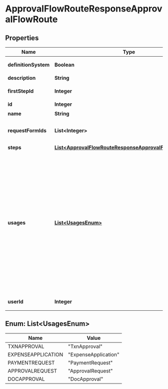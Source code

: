 

# ApprovalFlowRouteResponseApprovalFlowRoute


## Properties

Name | Type | Description | Notes
------------ | ------------- | ------------- | -------------
**definitionSystem** | **Boolean** | システム作成の申請経路かどうか |  [optional]
**description** | **String** | 申請経路の説明 |  [optional]
**firstStepId** | **Integer** | 最初の承認ステップのID |  [optional]
**id** | **Integer** | 申請経路ID | 
**name** | **String** | 申請経路名 |  [optional]
**requestFormIds** | **List&lt;Integer&gt;** | 申請経路で利用できる申請フォームID配列 | 
**steps** | [**List&lt;ApprovalFlowRouteResponseApprovalFlowRouteSteps&gt;**](ApprovalFlowRouteResponseApprovalFlowRouteSteps.md) | 承認ステップ（配列） |  [optional]
**usages** | [**List&lt;UsagesEnum&gt;**](#List&lt;UsagesEnum&gt;) | 申請種別（申請経路を使用できる申請種別を示します。例えば、ApprovalRequest の場合は、各種申請で使用できる申請経路です。） * &#x60;TxnApproval&#x60; - 仕訳承認 * &#x60;ExpenseApplication&#x60; - 経費精算 * &#x60;PaymentRequest&#x60; - 支払依頼 * &#x60;ApprovalRequest&#x60; - 各種申請 * &#x60;DocApproval&#x60; - 請求書等 (見積書・納品書・請求書・発注書) |  [optional]
**userId** | **Integer** | 更新したユーザーのユーザーID |  [optional]



## Enum: List&lt;UsagesEnum&gt;

Name | Value
---- | -----
TXNAPPROVAL | &quot;TxnApproval&quot;
EXPENSEAPPLICATION | &quot;ExpenseApplication&quot;
PAYMENTREQUEST | &quot;PaymentRequest&quot;
APPROVALREQUEST | &quot;ApprovalRequest&quot;
DOCAPPROVAL | &quot;DocApproval&quot;



